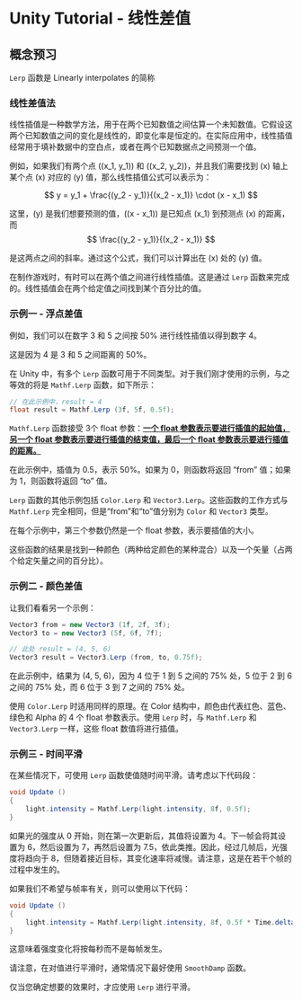 # Unity Tutorial - 线性差值

## 概念预习

`Lerp` 函数是 Linearly interpolates 的简称

### 线性差值法

线性插值是一种数学方法，用于在两个已知数值之间估算一个未知数值。它假设这两个已知数值之间的变化是线性的，即变化率是恒定的。在实际应用中，线性插值经常用于填补数据中的空白点，或者在两个已知数据点之间预测一个值。

例如，如果我们有两个点  \((x_1, y_1)\) 和 \((x_2, y_2)\)，并且我们需要找到 \(x\) 轴上某个点 \(x\) 对应的 \(y\) 值，那么线性插值公式可以表示为：

$$
y = y_1 + \frac{(y_2 - y_1)}{(x_2 - x_1)} \cdot (x - x_1)
$$

这里，\(y\) 是我们想要预测的值，\((x - x_1)\) 是已知点 \(x_1\) 到预测点 \(x\) 的距离，而 
$$
\frac{(y_2 - y_1)}{(x_2 - x_1)}
$$

是这两点之间的斜率。通过这个公式，我们可以计算出在 \(x\) 处的 \(y\) 值。

在制作游戏时，有时可以在两个值之间进行线性插值。这是通过 `Lerp` 函数来完成的。线性插值会在两个给定值之间找到某个百分比的值。

### 示例一 - 浮点差值

例如，我们可以在数字 3 和 5 之间按 50% 进行线性插值以得到数字 4。

这是因为 4 是 3 和 5 之间距离的 50%。

在 Unity 中，有多个 `Lerp` 函数可用于不同类型。对于我们刚才使用的示例，与之等效的将是 `Mathf.Lerp` 函数，如下所示：

```c#
// 在此示例中，result = 4
float result = Mathf.Lerp (3f, 5f, 0.5f);
```

`Mathf.Lerp` 函数接受 3个 float 参数：**<u>一个 float 参数表示要进行插值的起始值，另一个 float 参数表示要进行插值的结束值，最后一个 float 参数表示要进行插值的距离。</u>**

在此示例中，插值为 0.5，表示 50%。如果为 0，则函数将返回 “from” 值；如果为 1，则函数将返回 “to” 值。

`Lerp` 函数的其他示例包括 `Color.Lerp` 和 `Vector3.Lerp`。这些函数的工作方式与 `Mathf.Lerp` 完全相同，但是“from”和“to”值分别为 `Color` 和 `Vector3` 类型。

在每个示例中，第三个参数仍然是一个 float 参数，表示要插值的大小。

这些函数的结果是找到一种颜色（两种给定颜色的某种混合）以及一个矢量（占两个给定矢量之间的百分比）。

### 示例二 - 颜色差值

让我们看看另一个示例：

```c#
Vector3 from = new Vector3 (1f, 2f, 3f);
Vector3 to = new Vector3 (5f, 6f, 7f);

// 此处 result = (4, 5, 6)
Vector3 result = Vector3.Lerp (from, to, 0.75f);
```

在此示例中，结果为 (4, 5, 6)，因为 4 位于 1 到 5 之间的 75% 处，5 位于 2 到 6 之间的 75% 处，而 6 位于 3 到 7 之间的 75% 处。

使用 `Color.Lerp` 时适用同样的原理。在 Color 结构中，颜色由代表红色、蓝色、绿色和 Alpha 的 4 个 float 参数表示。使用 `Lerp` 时，与 `Mathf.Lerp` 和 `Vector3.Lerp` 一样，这些 float 数值将进行插值。

### 示例三 - 时间平滑

在某些情况下，可使用 `Lerp` 函数使值随时间平滑。请考虑以下代码段：

```c#
void Update ()
{
    light.intensity = Mathf.Lerp(light.intensity, 8f, 0.5f);
}
```

如果光的强度从 0 开始，则在第一次更新后，其值将设置为 4。下一帧会将其设置为 6，然后设置为 7，再然后设置为 7.5，依此类推。因此，经过几帧后，光强度将趋向于 8，但随着接近目标，其变化速率将减慢。请注意，这是在若干个帧的过程中发生的。

如果我们不希望与帧率有关，则可以使用以下代码：

```c#
void Update ()
{
    light.intensity = Mathf.Lerp(light.intensity, 8f, 0.5f * Time.deltaTime);
}
```

这意味着强度变化将按每秒而不是每帧发生。

请注意，在对值进行平滑时，通常情况下最好使用 `SmoothDamp` 函数。

仅当您确定想要的效果时，才应使用 `Lerp` 进行平滑。
